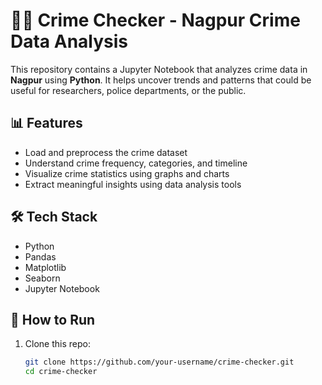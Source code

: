 
# 🕵️‍♀️ Crime Checker - Nagpur Crime Data Analysis

This repository contains a Jupyter Notebook that analyzes crime data in **Nagpur** using **Python**. It helps uncover trends and patterns that could be useful for researchers, police departments, or the public.

## 📊 Features
- Load and preprocess the crime dataset
- Understand crime frequency, categories, and timeline
- Visualize crime statistics using graphs and charts
- Extract meaningful insights using data analysis tools

## 🛠️ Tech Stack
- Python
- Pandas
- Matplotlib
- Seaborn
- Jupyter Notebook

## 🚀 How to Run
1. Clone this repo:
   ```bash
   git clone https://github.com/your-username/crime-checker.git
   cd crime-checker
